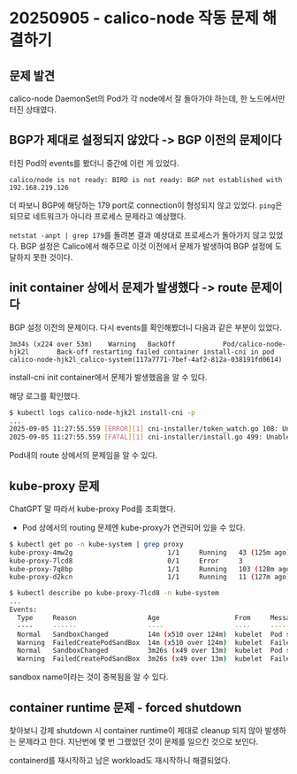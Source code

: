# 20250905 - calico-node 작동 문제 해결하기

## 문제 발견

calico-node DaemonSet의 Pod가 각 node에서 잘 돌아가야 하는데,
한 노드에서만 터진 상태였다.

## BGP가 제대로 설정되지 않았다 -> BGP 이전의 문제이다

터진 Pod의 events를 봤더니 중간에 이런 게 있었다.
```
calico/node is not ready: BIRD is not ready: BGP not established with 192.168.219.126
```

더 파보니 BGP에 해당하는 179 port로 connection이 형성되지 않고 있었다.
`ping`은 되므로 네트워크가 아니라 프로세스 문제라고 예상했다.

`netstat -anpt | grep 179`를 돌려본 결과 예상대로 프로세스가 돌아가지 않고 있었다.
BGP 설정은 Calico에서 해주므로 이것 이전에서 문제가 발생하여 BGP 설정에 도달하지 못한 것이다.

## init container 상에서 문제가 발생했다 -> route 문제이다

BGP 설정 이전의 문제이다.
다시 events를 확인해봤더니 다음과 같은 부분이 있었다.
```
3m34s (x224 over 53m)    Warning   BackOff            Pod/calico-node-hjk2l       Back-off restarting failed container install-cni in pod calico-node-hjk2l_calico-system(117a7771-7bef-4af2-812a-038191fd0614)
```
install-cni init container에서 문제가 발생했음을 알 수 있다.

해당 로그를 확인했다.
```sh
$ kubectl logs calico-node-hjk2l install-cni -p
...
2025-09-05 11:27:55.559 [ERROR][1] cni-installer/token_watch.go 108: Unable to create token for CNI kubeconfig error=Post "https://10.96.0.1:443/api/v1/namespaces/calico-system/serviceaccounts/calico-cni-plugin/token": dial tcp 10.96.0.1:443: connect: no route to host
2025-09-05 11:27:55.559 [FATAL][1] cni-installer/install.go 499: Unable to create token for CNI kubeconfig error=Post "https://10.96.0.1:443/api/v1/namespaces/calico-system/serviceaccounts/calico-cni-plugin/token": dial tcp 10.96.0.1:443: connect: no route to host
```

Pod내의 route 상에서의 문제임을 알 수 있다.

## kube-proxy 문제

ChatGPT 말 따라서 kube-proxy Pod를 조회했다.
- Pod 상에서의 routing 문제엔 kube-proxy가 연관되어 있을 수 있다.

```sh
$ kubectl get po -n kube-system | grep proxy
kube-proxy-4mw2g                        1/1     Running   43 (125m ago)    28d
kube-proxy-7lcd8                        0/1     Error     3                24d
kube-proxy-7q8bp                        1/1     Running   103 (128m ago)   28d
kube-proxy-d2kcn                        1/1     Running   11 (127m ago)    24d

$ kubectl describe po kube-proxy-7lcd8 -n kube-system
...
Events:
  Type     Reason                  Age                   From     Message
  ----     ------                  ----                  ----     -------
  Normal   SandboxChanged          14m (x510 over 124m)  kubelet  Pod sandbox changed, it will be killed and re-created.
  Warning  FailedCreatePodSandBox  14m (x510 over 124m)  kubelet  Failed to create pod sandbox: rpc error: code = Unknown desc = failed to reserve sandbox name "kube-proxy-7lcd8_kube-system_738cd862-3810-448f-b906-9e3cd8310be4_4": name "kube-proxy-7lcd8_kube-system_738cd862-3810-448f-b906-9e3cd8310be4_4" is reserved for "dac527435fd80466a2dfb46fcb062c8989e166d8afb2edf1b9ee8e92b6565fa7"
  Normal   SandboxChanged          3m26s (x49 over 13m)  kubelet  Pod sandbox changed, it will be killed and re-created.
  Warning  FailedCreatePodSandBox  3m26s (x49 over 13m)  kubelet  Failed to create pod sandbox: rpc error: code = Unknown desc = failed to reserve sandbox name "kube-proxy-7lcd8_kube-system_738cd862-3810-448f-b906-9e3cd8310be4_4": name "kube-proxy-7lcd8_kube-system_738cd862-3810-448f-b906-9e3cd8310be4_4" is reserved for "dac527435fd80466a2dfb46fcb062c8989e166d8afb2edf1b9ee8e92b6565fa7"
```

sandbox name이라는 것이 중복됨을 알 수 있다.

## container runtime 문제 - forced shutdown

찾아보니 강제 shutdown 시 container runtime이 제대로 cleanup 되지 않아 발생하는 문제라고 한다.
지난번에 몇 번 그랬었던 것이 문제를 일으킨 것으로 보인다.

containerd를 재시작하고 남은 workload도 재시작하니 해결되었다.
